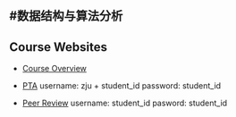 #数据结构与算法分析
------------------

## Course Websites
- [Course Overview](http://www.cs.zju.edu.cn/ds/)

- [PTA](http://pta.patest.cn/)
username: zju + student_id
password: student_id

- [Peer Review](http://ds.z-mou.com/)
username: student_id
pasword: student_id